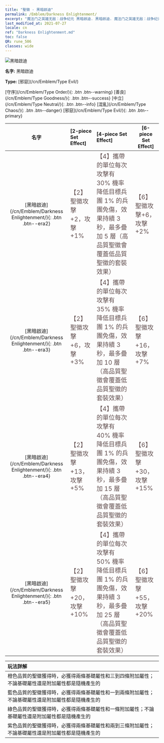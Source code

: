```yaml
---
title: "聖徽 - 黑暗啟迪"
permalink: /Emblem/Darkness Enlightenment/
excerpt: "魔法门之英雄无敌：战争纪元 黑暗啟迪. 黑暗啟迪. 魔法门之英雄无敌：战争纪元 聖徽 黑暗啟迪. 魔法门之英雄无敌：战争纪元 邪惡 黑暗啟迪"
last_modified_at: 2021-07-27
locale: cn
ref: "Darkness Enlightenment.md"
toc: false
QR: rune_506
classes: wide
---
```


  ![黑暗啟迪](/images/r/rune_icon_506.png)

 **名字:** 黑暗啟迪

 **Type:** [邪惡](/cn/Emblem/Type Evil/)

  [守序](/cn/Emblem/Type Order/){: .btn .btn--warning}   [善良](/cn/Emblem/Type Goodness/){: .btn .btn--success}   [中立](/cn/Emblem/Type Neutral/){: .btn .btn--info}   [混亂](/cn/Emblem/Type Chaos/){: .btn .btn--danger}   [邪惡](/cn/Emblem/Type Evil/){: .btn .btn--primary} 

  |  名字    | [2-piece Set Effect] | [4-piece Set Effect] | [6-piece Set Effect]  | 
  |:-----------------------:|:-------------------|:-----------------|----------------| 
  | [黑暗啟迪](/cn/Emblem/Darkness Enlightenment/){: .btn .btn--era2} | <span style="color: #645252;font-size:20px">【2】聖徽攻擊 +2，攻擊 +1%</span> | <span style="color: #645252;font-size:20px">【4】攜帶的單位每次攻擊有 30% 機率降低目標兵團 1% 的兵團免傷，效果持續 3 秒，最多疊加 5 層（高品質聖徽會覆蓋低品質聖徽的套裝效果）</span> | <span style="color: #645252;font-size:20px">【6】聖徽攻擊+6，攻擊+2%</span> | 
  | [黑暗啟迪](/cn/Emblem/Darkness Enlightenment/){: .btn .btn--era3} | <span style="color: #645252;font-size:20px">【2】聖徽攻擊 +6，攻擊 +3%</span> | <span style="color: #645252;font-size:20px">【4】攜帶的單位每次攻擊有 35% 機率降低目標兵團 1% 的兵團免傷，效果持續 3 秒，最多疊加 10 層（高品質聖徽會覆蓋低品質聖徽的套裝效果）</span> | <span style="color: #645252;font-size:20px">【6】聖徽攻擊+16，攻擊+7%</span> | 
  | [黑暗啟迪](/cn/Emblem/Darkness Enlightenment/){: .btn .btn--era4} | <span style="color: #645252;font-size:20px">【2】聖徽攻擊 +13，攻擊 +5%</span> | <span style="color: #645252;font-size:20px">【4】攜帶的單位每次攻擊有 40% 機率降低目標兵團 1% 的兵團免傷，效果持續 3 秒，最多疊加 15 層（高品質聖徽會覆蓋低品質聖徽的套裝效果）</span> | <span style="color: #645252;font-size:20px">【6】聖徽攻擊+30，攻擊+15%</span> | 
  | [黑暗啟迪](/cn/Emblem/Darkness Enlightenment/){: .btn .btn--era5} | <span style="color: #645252;font-size:20px">【2】聖徽攻擊 +20，攻擊 +10%</span> | <span style="color: #645252;font-size:20px">【4】攜帶的單位每次攻擊有 50% 機率降低目標兵團 1% 的兵團免傷，效果持續 3 秒，最多疊加 25 層（高品質聖徽會覆蓋低品質聖徽的套裝效果）</span> | <span style="color: #645252;font-size:20px">【6】聖徽攻擊+55，攻擊+20%</span> | 

  |         玩法詳解            | 
  |:-------------------------------|
  | 橙色品質的聖徽獲得時，必獲得兩條基礎屬性和三到四條附加屬性；不論基礎屬性還是附加屬性都是隨機產生的 |
  | 藍色品質的聖徽獲得時，必獲得兩條基礎屬性和一到兩條附加屬性；不論基礎屬性還是附加屬性都是隨機產生的 |
  | 綠色品質的聖徽獲得時，必獲得兩條基礎屬性和一條附加屬性；不論基礎屬性還是附加屬性都是隨機產生的 |
  | 紫色品質的聖徽獲得時，必獲得兩條基礎屬性和兩到三條附加屬性；不論基礎屬性還是附加屬性都是隨機產生的 |
